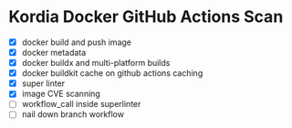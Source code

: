 # Kordia Docker GitHub Actions Scan

- [x] docker build and push image
- [x] docker metadata
- [x] docker buildx and multi-platform builds
- [x] docker buildkit cache on github actions caching
- [x] super linter
- [x] image CVE scanning
- [ ] workflow_call inside superlinter
- [ ] nail down branch workflow
